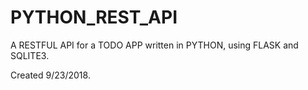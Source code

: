 # PYTHON_REST_API

A RESTFUL API for a TODO APP written in PYTHON, using FLASK and SQLITE3.

Created 9/23/2018.


